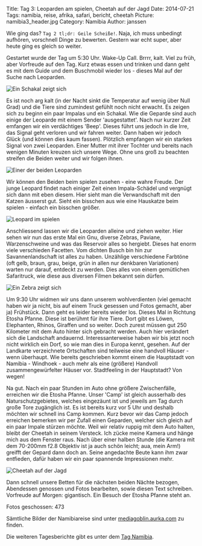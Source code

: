Title: Tag 3: Leoparden am spielen, Cheetah auf der Jagd
Date: 2014-07-21
Tags: namibia, reise, afrika, safari, bericht, cheetah
Picture: namibia3_header.jpg
Category: Namibia
Author: janssen


Wie ging das? `Tag 2 tl;dr: Geile Scheiße!`. Naja, ich muss unbedingt aufhören, vorschnell Dinge zu bewerten. Gestern war echt super, aber heute ging es gleich so weiter.

Gestartet wurde der Tag um 5:30 Uhr. Wake-Up Call. Brrrr, kalt. Viel zu früh, aber Vorfreude auf den Tag. Kurz etwas essen und trinken und dann geht es mit dem Guide und dem Buschmobil wieder los - dieses Mal auf der Suche nach Leoparden.

![Ein Schakal zeigt sich](http://mediagoblin.aurka.com/mgoblin_media/media_entries/256/ABC1696.medium.jpg)

Es ist noch arg kalt (in der Nacht sinkt die Temperatur auf wenig über Null Grad) und die Tiere sind zumindest gefühlt noch nicht erwacht. Es zeigen sich zu beginn ein paar Impalas und ein Schakal. Wie die Geparde sind auch einige der Leoparde mit einem Sender 'ausgestattet'. Nach nur kurzer Zeit emfangen wir ein verdächtiges 'Beep'. Dieses führt uns jedoch in die Irre, das Signal geht verloren und wir fahren weiter. Dann haben wir jedoch Glück (und können dies kaum fassen). Plötzlich empfangen wir ein starkes Signal von zwei Leoparden. Einer Mutter mit ihrer Tochter und bereits nach wenigen Minuten kreuzen sich unsere Wege. Ohne uns groß zu beachten streifen die Beiden weiter und wir folgen ihnen.

![Einer der beiden Leoparden](http://mediagoblin.aurka.com/mgoblin_media/media_entries/259/ABC1796.medium.jpg)

Wir können den Beiden beim spielen zusehen - eine wahre Freude. Der junge Leopard findet nach einiger Zeit einen Impala-Schädel und vergnügt sich dann mit eben diesem. Hier sieht man die Verwandschaft mit den Katzen äusserst gut. Sieht ein bisschen aus wie eine Hauskatze beim spielen - einfach ein bisschen größer.

![Leopard im spielen](http://mediagoblin.aurka.com/mgoblin_media/media_entries/263/ABC1908.medium.jpg)

Anschliessend lassen wir die Leoparden alleine und ziehen weiter. Hier sehen wir nun das erste Mal ein Gnu, diverse Zebras, Paviane, Warzenschweine und was das Reservoir alles so hergiebt. Dieses hat enorm viele verschieden Facetten. Vom dichten Busch bin hin zur Savannenlandschaft ist alles zu haben.  Unzählige verschiedene Farbtöne (oft gelb, braun, grau, beige, grün in allen nur denkbaren Variationen) warten nur darauf, entdeckt zu werden. Dies alles von einem gemütlichen Safaritruck, wie diese aus diversen Filmen bekannt sein dürfen.

![Ein Zebra zeigt sich](http://mediagoblin.aurka.com/mgoblin_media/media_entries/257/ABC1720.medium.jpg)

Um 9:30 Uhr widmen wir uns dann unserem wohlverdienten (viel gemacht haben wir ja nicht, bis auf einem Truck gesessen und Fotos gemacht, aber ja) Frühstück. Dann geht es leider bereits wieder los. Dieses Mal in Richtung Etosha Pfanne. Diese ist berühmt für ihre Tiere. Dort gibt es Löwen, Elephanten, Rhinos, Giraffen und so weiter. Doch zurest müssen gut 250 Kilometer mit dem Auto hinter sich gebracht werden. Auch hier verändert sich die Landschaft andauernd. Interessanterweise haben wir bis jetzt noch nicht wirklich ein Dorf, so wie man dies in Europa kennt, gesehen. Auf der Landkarte verzeichnete Ortschaften sind teilweise eine handvoll Häuser - wenn überhaupt. Wie bereits geschrieben kommt einem die Hauptstadt von Namibia - Windhoek - auch mehr als eine (größere) Handvoll zusammengewürfelter Häuser vor. Stadtfeeling in der Hauptstadt? Von wegen!

Na gut. Nach ein paar Stunden im Auto ohne größere Zwischenfälle, erreichen wir die Etosha Pfanne. Unser 'Camp' ist gleich ausserhalb des Naturschutzgebietes, welches eingezäunt ist und jeweils am Tag durch große Tore zugänglich ist. Es ist bereits kurz vor 5 Uhr und deshalb möchten wir schnell ins Camp kommen. Kurz bevor wir das Camp jedoch erreichen bemerken wir per Zufall einen Geparden, welcher sich gleich auf ein paar Impale stürzen möchte. Weil wir relativ ruppig mit dem Auto halten, bleibt der Cheetah in seinem Versteck. Ich zücke meine Kamera und hänge mich aus dem Fenster raus. Nach über einer halben Stunde (die Kamera mit dem 70-200mm f2.8 Objektiv ist ja auch schön leicht; aua, mein Arm!) greifft der Gepard dann doch an. Seine angedachte Beute kann ihm zwar entfieden, dafür haben wir ein paar spannende Impressionen mehr.

![Cheetah auf der Jagd](http://mediagoblin.aurka.com/mgoblin_media/media_entries/266/ABC2136.medium.jpg)

Dann schnell unsere Betten für die nächsten beiden Nächte bezogen, Abendessen genossen und Fotos bearbeiten, sowie diesen Text schreiben. Vorfreude auf Morgen: gigantisch. Ein Besuch der Etosha Pfanne steht an.


Fotos geschossen: 473

Sämtliche Bilder der Namibiareise sind unter [mediagoblin.aurka.com](http://mediagoblin.aurka.com/u/janssen/collection/namibia-2014/) zu finden.

Die weiteren Tagesberichte gibt es unter dem [Tag Namibia](http://blog.aurka.com/tag/namibia.html).
